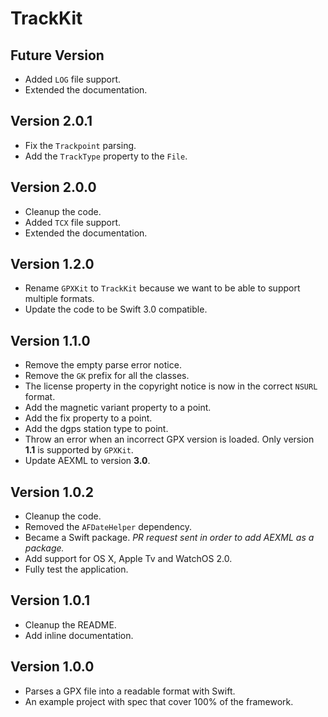 # TrackKit

## Future Version

- Added `LOG` file support.
- Extended the documentation.

## Version 2.0.1

- Fix the `Trackpoint` parsing.
- Add the `TrackType` property to the `File`.

## Version 2.0.0

- Cleanup the code.
- Added `TCX` file support.
- Extended the documentation.

## Version 1.2.0

- Rename `GPXKit` to `TrackKit` because we want to be able to support multiple formats.
- Update the code to be Swift 3.0 compatible.

## Version 1.1.0

- Remove the empty parse error notice.
- Remove the `GK` prefix for all the classes.
- The license property in the copyright notice is now in the correct `NSURL` format.
- Add the magnetic variant property to a point.
- Add the fix property to a point.
- Add the dgps station type to point.
- Throw an error when an incorrect GPX version is loaded. Only version **1.1** is supported by `GPXKit`.
- Update AEXML to version **3.0**.

## Version 1.0.2

* Cleanup the code.
* Removed the `AFDateHelper` dependency.
* Became a Swift package. _PR request sent in order to add AEXML as a package._
* Add support for OS X, Apple Tv and WatchOS 2.0.
* Fully test the application.

## Version 1.0.1

* Cleanup the README.
* Add inline documentation.

## Version 1.0.0

* Parses a GPX file into a readable format with Swift.
* An example project with spec that cover 100% of the framework.
